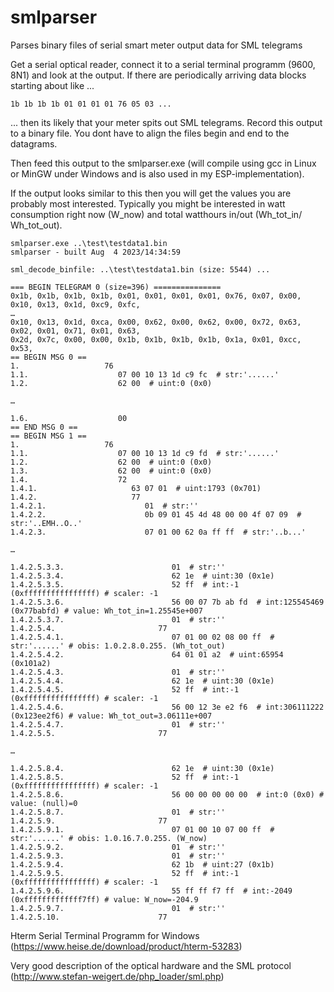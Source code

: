 # smlparser
Parses binary files of serial smart meter output data for SML telegrams

Get a serial optical reader, connect it to a serial terminal programm (9600, 8N1) and look at the output.
If there are periodically arriving data blocks starting about like ...
```
1b 1b 1b 1b 01 01 01 01 76 05 03 ...
```
... then its likely that your meter spits out SML telegrams.
Record this output to a binary file. You dont have to align the files begin and end to the datagrams.

Then feed this output to the smlparser.exe (will compile using gcc in Linux or MinGW under Windows and is also used in my ESP-implementation).

If the output looks similar to this then you will get the values you are probably most interested.
Typically you might be interested in 
watt consumption right now (W_now) and
total watthours in/out (Wh_tot_in/ Wh_tot_out).

```
smlparser.exe ..\test\testdata1.bin
smlparser - built Aug  4 2023/14:34:59

sml_decode_binfile: ..\test\testdata1.bin (size: 5544) ...

=== BEGIN TELEGRAM 0 (size=396) ===============
0x1b, 0x1b, 0x1b, 0x1b, 0x01, 0x01, 0x01, 0x01, 0x76, 0x07, 0x00, 0x10, 0x13, 0x1d, 0xc9, 0xfc,
…
0x10, 0x13, 0x1d, 0xca, 0x00, 0x62, 0x00, 0x62, 0x00, 0x72, 0x63, 0x02, 0x01, 0x71, 0x01, 0x63,
0x2d, 0x7c, 0x00, 0x00, 0x1b, 0x1b, 0x1b, 0x1b, 0x1a, 0x01, 0xcc, 0x53,
== BEGIN MSG 0 ==
1.                   76
1.1.                    07 00 10 13 1d c9 fc  # str:'......'
1.2.                    62 00  # uint:0 (0x0)

…

1.6.                    00
== END MSG 0 ==
== BEGIN MSG 1 ==
1.                   76
1.1.                    07 00 10 13 1d c9 fd  # str:'......'
1.2.                    62 00  # uint:0 (0x0)
1.3.                    62 00  # uint:0 (0x0)
1.4.                    72
1.4.1.                     63 07 01  # uint:1793 (0x701)
1.4.2.                     77
1.4.2.1.                      01  # str:''
1.4.2.2.                      0b 09 01 45 4d 48 00 00 4f 07 09  # str:'..EMH..O..'
1.4.2.3.                      07 01 00 62 0a ff ff  # str:'..b...'

…

1.4.2.5.3.3.                        01  # str:''
1.4.2.5.3.4.                        62 1e  # uint:30 (0x1e)
1.4.2.5.3.5.                        52 ff  # int:-1 (0xffffffffffffffff) # scaler: -1
1.4.2.5.3.6.                        56 00 07 7b ab fd  # int:125545469 (0x77babfd) # value: Wh_tot_in=1.25545e+007
1.4.2.5.3.7.                        01  # str:''
1.4.2.5.4.                       77
1.4.2.5.4.1.                        07 01 00 02 08 00 ff  # str:'......' # obis: 1.0.2.8.0.255. (Wh_tot_out)
1.4.2.5.4.2.                        64 01 01 a2  # uint:65954 (0x101a2)
1.4.2.5.4.3.                        01  # str:''
1.4.2.5.4.4.                        62 1e  # uint:30 (0x1e)
1.4.2.5.4.5.                        52 ff  # int:-1 (0xffffffffffffffff) # scaler: -1
1.4.2.5.4.6.                        56 00 12 3e e2 f6  # int:306111222 (0x123ee2f6) # value: Wh_tot_out=3.06111e+007
1.4.2.5.4.7.                        01  # str:''
1.4.2.5.5.                       77

…

1.4.2.5.8.4.                        62 1e  # uint:30 (0x1e)
1.4.2.5.8.5.                        52 ff  # int:-1 (0xffffffffffffffff) # scaler: -1
1.4.2.5.8.6.                        56 00 00 00 00 00  # int:0 (0x0) # value: (null)=0
1.4.2.5.8.7.                        01  # str:''
1.4.2.5.9.                       77
1.4.2.5.9.1.                        07 01 00 10 07 00 ff  # str:'......' # obis: 1.0.16.7.0.255. (W_now)
1.4.2.5.9.2.                        01  # str:''
1.4.2.5.9.3.                        01  # str:''
1.4.2.5.9.4.                        62 1b  # uint:27 (0x1b)
1.4.2.5.9.5.                        52 ff  # int:-1 (0xffffffffffffffff) # scaler: -1
1.4.2.5.9.6.                        55 ff ff f7 ff  # int:-2049 (0xfffffffffffff7ff) # value: W_now=-204.9
1.4.2.5.9.7.                        01  # str:''
1.4.2.5.10.                      77
```










Hterm Serial Terminal Programm for Windows
(https://www.heise.de/download/product/hterm-53283)

Very good description of the optical hardware and the SML protocol
(http://www.stefan-weigert.de/php_loader/sml.php)

